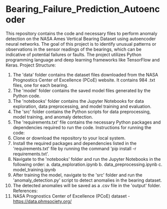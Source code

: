 # Bearing_Failure_Prediction_Autoencoder
This repository contains the code and necessary files to perform anomaly detection on the NASA Ames Vertical Bearing Dataset using autoencoder neural networks. The goal of this project is to identify unusual patterns or observations in the sensor readings of the bearings, which can be indicative of potential failures or faults. The project utilizes Python programming language and deep learning frameworks like TensorFlow and Keras.
Project Structure:
1.	The 'data' folder contains the dataset files downloaded from the NASA Prognostics Center of Excellence (PCoE) website. It contains 984 .txt files, one for each bearing.
2.	The 'model' folder contains the saved model files generated by the Python code.
3.	The 'notebooks' folder contains the Jupyter Notebooks for data exploration, data preprocessing, and model training and evaluation.
4.	The 'src' folder contains the Python scripts for data preprocessing, model training, and anomaly detection.
5.	The 'requirements.txt' file contains the necessary Python packages and dependencies required to run the code.
Instructions for running the code:
1.	Clone or download the repository to your local system.
2.	Install the required packages and dependencies listed in the 'requirements.txt' file by running the command 'pip install -r requirements.txt'.
3.	Navigate to the 'notebooks' folder and run the Jupyter Notebooks in the following order: a. data_exploration.ipynb b. data_preprocessing.ipynb c. model_training.ipynb
4.	After training the model, navigate to the 'src' folder and run the 'anomaly_detection.py' script to detect anomalies in the bearing dataset.
5.	The detected anomalies will be saved as a .csv file in the 'output' folder.
References:
1.	NASA Prognostics Center of Excellence (PCoE) dataset  - https://data.phmsociety.org/
